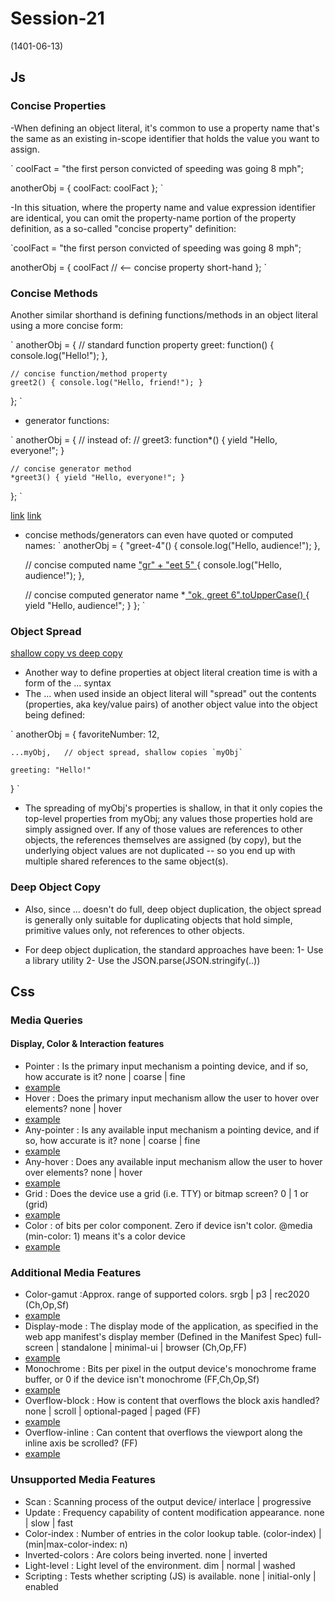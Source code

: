 # Session-21
(1401-06-13)

## Js

### Concise Properties
-When defining an object literal, it's common to use a property name that's the same as an existing in-scope identifier that holds the value you want to assign.

`
coolFact = "the first person convicted of speeding was going 8 mph";

anotherObj = {
    coolFact: coolFact
};
`

-In this situation, where the property name and value expression identifier are identical, you can omit the property-name portion of the property definition, as a so-called "concise property" definition:

`coolFact = "the first person convicted of speeding was going 8 mph";

anotherObj = {
    coolFact   // <-- concise property short-hand
};
`
### Concise Methods
Another similar shorthand is defining functions/methods in an object literal using a more concise form:

`
anotherObj = {
    // standard function property
    greet: function() { console.log("Hello!"); },

    // concise function/method property
    greet2() { console.log("Hello, friend!"); }
};
`
- generator functions:

`
anotherObj = {
    // instead of:
    //   greet3: function*() { yield "Hello, everyone!"; }

    // concise generator method
    *greet3() { yield "Hello, everyone!"; }
};
`

[link](https://developer.mozilla.org/en-US/docs/Web/JavaScript/Reference/Statements/function*)
[link](https://developer.mozilla.org/en-US/docs/Web/JavaScript/Reference/Global_Objects/Generator)

- concise methods/generators can even have quoted or computed names:
`
anotherObj = {
    "greet-4"() { console.log("Hello, audience!"); },

    // concise computed name
    [ "gr" + "eet 5" ]() { console.log("Hello, audience!"); },

    // concise computed generator name
    *[ "ok, greet 6".toUpperCase() ]() { yield "Hello, audience!"; }
};
`
### Object Spread

[shallow copy vs deep copy](https://code.tutsplus.com/articles/the-best-way-to-deep-copy-an-object-in-javascript--cms-39655)

- Another way to define properties at object literal creation time is with a form of the ... syntax
- The ... when used inside an object literal will "spread" out the contents (properties, aka key/value pairs) of another object value into the object being defined:


`
anotherObj = {
    favoriteNumber: 12,

    ...myObj,   // object spread, shallow copies `myObj`

    greeting: "Hello!"
}
`

- The spreading of myObj's properties is shallow, in that it only copies the top-level properties from myObj; any values those properties hold are simply assigned over. If any of those values are references to other objects, the references themselves are assigned (by copy), but the underlying object values are not duplicated -- so you end up with multiple shared references to the same object(s).

### Deep Object Copy

- Also, since ... doesn't do full, deep object duplication, the object spread is generally only suitable for duplicating objects that hold simple, primitive values only, not references to other objects.

-  For deep object duplication, the standard approaches have been:
 1- Use a library utility
 2- Use the JSON.parse(JSON.stringify(..))



## Css
 
### Media Queries

#### Display, Color & Interaction features

- Pointer : Is the primary input mechanism a pointing device, and if so, how accurate is it? none | coarse | fine
 - [example](https://developer.mozilla.org/en-US/docs/Web/CSS/@media/pointer)
- Hover : Does the primary input mechanism allow the user to hover over elements? none | hover
 - [example](https://developer.mozilla.org/en-US/docs/Web/CSS/@media/hover)
- Any-pointer : Is any available input mechanism a pointing device, and if so, how accurate is it? none | coarse | fine
 - [example](https://developer.mozilla.org/en-US/docs/Web/CSS/@media/any-pointer)
- Any-hover : Does any available input mechanism allow the user to hover over elements? none | hover
 - [example](https://developer.mozilla.org/en-US/docs/Web/CSS/@media/any-hover)
- Grid : Does the device use a grid (i.e. TTY) or bitmap screen? 0 | 1 or (grid)
 - [example](https://developer.mozilla.org/en-US/docs/Web/CSS/@media/grid)
- Color : of bits per color component. Zero if device isn't color. @media (min-color: 1) means it's a color device
 - [example](https://developer.mozilla.org/en-US/docs/Web/CSS/@media/color)

### Additional Media Features

- Color-gamut :Approx. range of supported colors. srgb | p3 | rec2020 (Ch,Op,Sf)
 - [example](https://developer.mozilla.org/en-US/docs/Web/CSS/@media/color-gamut)
- Display-mode : The display mode of the application, as specified in the web app manifest's display member (Defined in the Manifest Spec) full-screen | standalone | minimal-ui | browser (Ch,Op,FF)
 - [example](https://developer.mozilla.org/en-US/docs/Web/CSS/@media/display-mode)
- Monochrome : Bits per pixel in the output device's monochrome frame buffer, or 0 if the device isn't monochrome (FF,Ch,Op,Sf)
 - [example](https://developer.mozilla.org/en-US/docs/Web/CSS/@media/monochrome)
- Overflow-block : How is content that overflows the block axis handled? none | scroll | optional-paged | paged (FF)
 - [example](https://developer.mozilla.org/en-US/docs/Web/CSS/@media/overflow-block)
- Overflow-inline : Can content that overflows the viewport along the inline axis be scrolled? (FF)
 - [example](https://developer.mozilla.org/en-US/docs/Web/CSS/@media/overflow-inline)

### Unsupported Media Features

- Scan : Scanning process of the output device/ interlace | progressive
- Update : Frequency capability of content modification appearance. none | slow | fast
- Color-index : Number of entries in the color lookup table. (color-index) | (min|max-color-index: n)
- Inverted-colors : Are colors being inverted. none | inverted
- Light-level : Light level of the environment. dim | normal | washed
- Scripting : Tests whether scripting (JS) is available. none | initial-only | enabled


